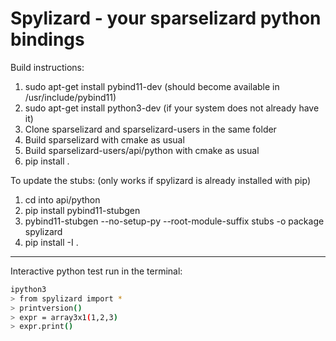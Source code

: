 # Spylizard - your sparselizard python bindings

Build instructions:

1. sudo apt-get install pybind11-dev (should become available in /usr/include/pybind11)
1. sudo apt-get install python3-dev (if your system does not already have it)
1. Clone sparselizard and sparselizard-users in the same folder
1. Build sparselizard with cmake as usual
1. Build sparselizard-users/api/python with cmake as usual
1. pip install .

To update the stubs: (only works if spylizard is already installed with pip)
1. cd into api/python
1. pip install pybind11-stubgen
1. pybind11-stubgen --no-setup-py --root-module-suffix stubs -o package spylizard
1. pip install -I .

---

Interactive python test run in the terminal:

```bash
ipython3
> from spylizard import *
> printversion()
> expr = array3x1(1,2,3)
> expr.print()
```
